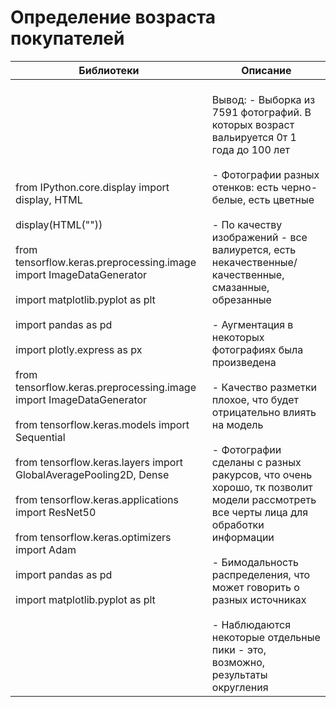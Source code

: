 # Определение возраста покупателей
| Библиотеки | Описание | 
|------------------|----------|
| <br>from IPython.core.display import display, HTML<br><br>display(HTML("<style>.container { width:90% !important; }</style>"))<br><br>from tensorflow.keras.preprocessing.image import ImageDataGenerator<br><br>import matplotlib.pyplot as plt<br><br>import pandas as pd<br><br>import plotly.express as px<br><br>from tensorflow.keras.preprocessing.image import ImageDataGenerator<br><br>from tensorflow.keras.models import Sequential<br><br>from tensorflow.keras.layers import GlobalAveragePooling2D, Dense<br><br>from tensorflow.keras.applications import ResNet50<br><br>from tensorflow.keras.optimizers import Adam<br><br>import pandas as pd<br><br>import matplotlib.pyplot as plt<br>| <br>Вывод: - Выборка из 7591 фотографий. В которых возраст вальируется 0т 1 года до 100 лет<br><br>- Фотографии разных отенков: есть черно-белые, есть цветные<br><br>- По качеству изображений - все валиурется, есть некачественные/качественные, смазанные, обрезанные<br><br>- Аугментация в некоторых фотографиях была произведена<br><br>- Качество разметки плохое, что будет отрицательно влиять на модель<br><br>- Фотографии сделаны с разных ракурсов, что очень хорошо, тк позволит модели рассмотреть все черты лица для обработки информации<br><br>- Бимодальность распределения, что может говорить о разных источниках<br><br>- Наблюдаются некоторые отдельные пики - это, возможно, результаты округления<br>
